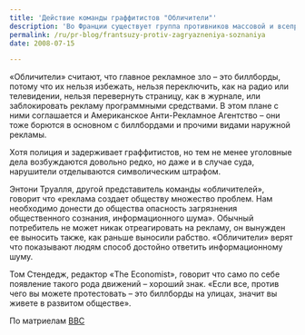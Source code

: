 ```yaml
---
title: 'Действие команды граффитистов "Обличители"'
description: 'Во Франции существует группа противников массовой и всепроникающей рекламы, они называют себя  «обличителями» - "deboulonneurs" , дословно это можно перевести как “раздевающие, обнажающие» - намек на сказку о голом короле.  Они встречаются примерно раз в месяц и используя баллоны с краской, покрывают своими слоганами биллборды в городах Франции. Сама по себе идея не нова, но «обличители» сами предупреждают полицию о своих планах, чтобы их точно задержали и потенциально – начали судебное дело. Артур Лютц, один из борцов за чистоту сознания, говорит в интервью BBC – «Мы проводим наши акции в публичных местах, чтобы все видели и нашу работу, и то, как нас задерживают. Мы хотим чтобы в обществе началась дискуссия на тему рекламы».'
permalink: /ru/pr-blog/frantsuzy-protiv-zagryazneniya-soznaniya
date: 2008-07-15

---
```


«Обличители» считают, что главное рекламное зло – это биллборды, потому что их нельзя избежать, нельзя переключить, как на радио или телевидении, нельзя перевернуть страницу, как в журнале, или заблокировать рекламу программными средствами. В этом плане с ними соглашается и Американское Анти-Рекламное Агентство – они тоже борются в основном с биллбордами и прочими видами наружной рекламы.

Хотя полиция и  задерживает граффитистов, но тем не менее уголовные дела возбуждаются довольно редко, но даже и в случае суда, нарушители отделываются символическим штрафом.

Энтони Труалля, другой представитель команды «обличителей», говорит что «реклама создает обществу множество проблем. Нам необходимо донести до общества опасность загрязнения общественного сознания, информационного шума». Обычный потребитель не может никак отреагировать на рекламу, он вынужден ее выносить также, как раньше выносили рабство. «Обличители» верят что показывают людям способ достойно ответить информационному шуму.

Том Стендедж, редактор  «The Economist», говорит что само по себе появление такого рода движений – хороший знак. «Если все, против чего вы можете протестовать – это биллборды на улицах, значит вы живете в развитом обществе».

По матриелам <a href="http://news.bbc.co.uk/2/hi/europe/7506642.stm">BBC</a>

